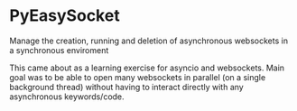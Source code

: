 # PyEasySocket
Manage the creation, running and deletion of asynchronous websockets in a synchronous enviroment

This came about as a learning exercise for asyncio and websockets. Main goal was to be able to open many websockets in parallel (on a single background thread) without having to interact directly with any asynchronous keywords/code.
